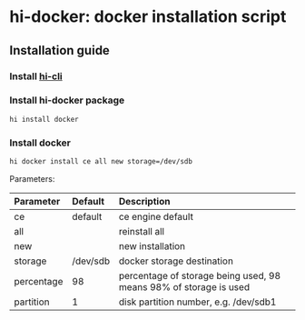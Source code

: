 # hi-docker: docker installation script

## Installation guide

### Install [hi-cli](https://github.com/hi-cli/hi-cli)

### Install hi-docker package

```bash
hi install docker
```

### Install docker

```bash
hi docker install ce all new storage=/dev/sdb
```

Parameters:

| Parameter  | Default  | Description                                                       |
|:-----------|:---------|:------------------------------------------------------------------|
| ce         | default  | ce engine default                                                 |
| all        |          | reinstall all                                                     |
| new        |          | new installation                                                  |
| storage    | /dev/sdb | docker storage destination                                        |
| percentage | 98       | percentage of storage being used, 98 means 98% of storage is used |
| partition  | 1        | disk partition number, e.g. /dev/sdb1                             |